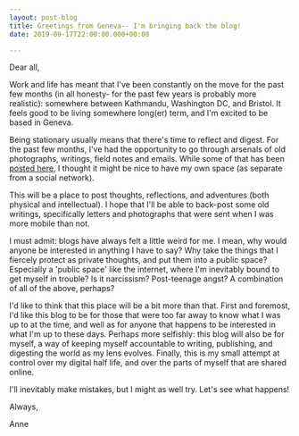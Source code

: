 ```yaml
---
layout: post-blog
title: Greetings from Geneva-- I'm bringing back the blog!
date: 2019-09-17T22:00:00.000+00:00

---
```

Dear all,

Work and life has meant that I've been constantly on the move for the past few months (in all honesty- for the past few years is probably more realistic): somewhere between Kathmandu, Washington DC, and Bristol. It feels good to be living somewhere long(er) term, and I'm excited to be based in Geneva.

Being stationary usually means that there's time to reflect and digest. For the past few months, I've had the opportunity to go through arsenals of old photographs, writings, field notes and emails. While some of that has been [posted here](https://www.instagram.com/mmntsbyanne/), I thought it might be nice to have my own space (as separate from a social network).

This will be a place to post thoughts, reflections, and adventures (both physical and intellectual). I hope that I'll be able to back-post some old writings, specifically letters and photographs that were sent when I was more mobile than not.

I must admit: blogs have always felt a little weird for me. I mean, why would anyone be interested in anything I have to say? Why take the things that I fiercely protect as private thoughts, and put them into a public space? Especially a 'public space' like the internet, where I'm inevitably bound to get myself in trouble? Is it narcissism? Post-teenage angst? A combination of all of the above, perhaps?

I'd like to think that this place will be a bit more than that. First and foremost, I'd like this blog to be for those that were too far away to know what I was up to at the time, and well as for anyone that happens to be interested in what I'm up to these days. Perhaps more selfishly: this blog will also be for myself, a way of keeping myself accountable to writing, publishing, and digesting the world as my lens evolves. Finally, this is my small attempt at control over my digital half life, and over the parts of myself that are shared online.

I'll inevitably make mistakes, but I might as well try. Let's see what happens!

Always,

Anne